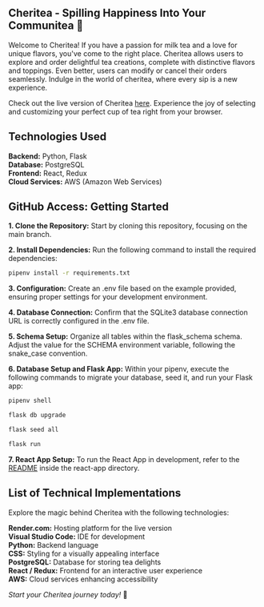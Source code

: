## Cheritea - Spilling Happiness Into Your Communitea 🍵

Welcome to Cheritea! If you have a passion for milk tea and a love for unique flavors, you've come to the right place. Cheritea allows users to explore and order delightful tea creations, complete with distinctive flavors and toppings. Even better, users can modify or cancel their orders seamlessly. Indulge in the world of cheritea, where every sip is a new experience.

Check out the live version of Cheritea [here](https://cheritea.onrender.com/). Experience the joy of selecting and customizing your perfect cup of tea right from your browser.

## Technologies Used
**Backend:** Python, Flask <br />
**Database:** PostgreSQL <br />
**Frontend:** React, Redux <br />
**Cloud Services:** AWS (Amazon Web Services) <br />

## GitHub Access: Getting Started

**1. Clone the Repository:** Start by cloning this repository, focusing on the main branch.

**2. Install Dependencies:** Run the following command to install the required dependencies:

```bash
pipenv install -r requirements.txt
```

**3. Configuration:** Create an .env file based on the example provided, ensuring proper settings for your development environment.

**4. Database Connection:** Confirm that the SQLite3 database connection URL is correctly configured in the .env file.

**5. Schema Setup:** Organize all tables within the flask_schema schema. Adjust the value for the SCHEMA environment variable, following the snake_case convention.

**6. Database Setup and Flask App:** Within your pipenv, execute the following commands to migrate your database, seed it, and run your Flask app:

```bash
pipenv shell
```
   
```bash
flask db upgrade
```
   
```bash
flask seed all
```

```bash
flask run
```

**7. React App Setup:** To run the React App in development, refer to the [README](./react-app/README.md) inside the react-app directory.

## List of Technical Implementations
Explore the magic behind Cheritea with the following technologies:

**Render.com:** Hosting platform for the live version <br />
**Visual Studio Code:** IDE for development <br />
**Python:** Backend language <br />
**CSS:** Styling for a visually appealing interface <br />
**PostgreSQL:** Database for storing tea delights <br />
**React / Redux:** Frontend for an interactive user experience <br />
**AWS:** Cloud services enhancing accessibility <br />

_Start your Cheritea journey today!_ 🌟
